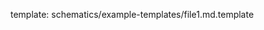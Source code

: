 template: schematics/example-templates/file1.md.template

<!-- @tpm-schematics:start-region("sect1") -->
<!-- @tpm-schematics:end-region("sect1") -->

<!-- @tpm-schematics:start-region("sect2") -->
<!-- @tpm-schematics:end-region("sect2") -->
